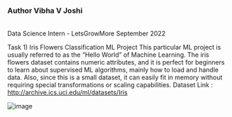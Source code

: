<h3>Author Vibha V Joshi</h3><br/>
Data Science Intern - LetsGrowMore
September 2022

Task 1) Iris Flowers Classification ML Project 
This particular ML project is usually referred to as the “Hello World” of Machine Learning. The iris flowers dataset contains numeric attributes, and it is perfect for beginners to learn about supervised ML algorithms, mainly how to load and handle data. Also, since this is a small dataset, it can easily fit in memory without requiring special transformations or scaling capabilities.
Dataset Link : http://archive.ics.uci.edu/ml/datasets/Iris

![image](https://user-images.githubusercontent.com/73216270/189167998-e2792e4d-d5a1-4b9c-b37f-b8d19e37baba.png)
